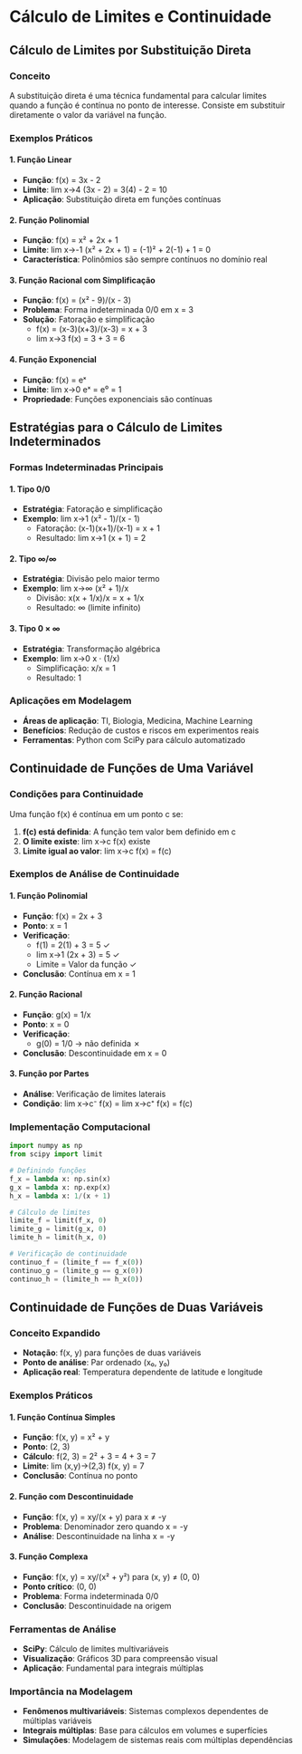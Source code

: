 # Cálculo de Limites e Continuidade

## Cálculo de Limites por Substituição Direta

### Conceito
A substituição direta é uma técnica fundamental para calcular limites quando a função é contínua no ponto de interesse. Consiste em substituir diretamente o valor da variável na função.

### Exemplos Práticos

#### 1. Função Linear
- **Função**: f(x) = 3x - 2
- **Limite**: lim x→4 (3x - 2) = 3(4) - 2 = 10
- **Aplicação**: Substituição direta em funções contínuas

#### 2. Função Polinomial
- **Função**: f(x) = x² + 2x + 1
- **Limite**: lim x→-1 (x² + 2x + 1) = (-1)² + 2(-1) + 1 = 0
- **Característica**: Polinômios são sempre contínuos no domínio real

#### 3. Função Racional com Simplificação
- **Função**: f(x) = (x² - 9)/(x - 3)
- **Problema**: Forma indeterminada 0/0 em x = 3
- **Solução**: Fatoração e simplificação
  - f(x) = (x-3)(x+3)/(x-3) = x + 3
  - lim x→3 f(x) = 3 + 3 = 6

#### 4. Função Exponencial
- **Função**: f(x) = eˣ
- **Limite**: lim x→0 eˣ = e⁰ = 1
- **Propriedade**: Funções exponenciais são contínuas

## Estratégias para o Cálculo de Limites Indeterminados

### Formas Indeterminadas Principais

#### 1. Tipo 0/0
- **Estratégia**: Fatoração e simplificação
- **Exemplo**: lim x→1 (x² - 1)/(x - 1)
  - Fatoração: (x-1)(x+1)/(x-1) = x + 1
  - Resultado: lim x→1 (x + 1) = 2

#### 2. Tipo ∞/∞
- **Estratégia**: Divisão pelo maior termo
- **Exemplo**: lim x→∞ (x² + 1)/x
  - Divisão: x(x + 1/x)/x = x + 1/x
  - Resultado: ∞ (limite infinito)

#### 3. Tipo 0 × ∞
- **Estratégia**: Transformação algébrica
- **Exemplo**: lim x→0 x · (1/x)
  - Simplificação: x/x = 1
  - Resultado: 1

### Aplicações em Modelagem
- **Áreas de aplicação**: TI, Biologia, Medicina, Machine Learning
- **Benefícios**: Redução de custos e riscos em experimentos reais
- **Ferramentas**: Python com SciPy para cálculo automatizado

## Continuidade de Funções de Uma Variável

### Condições para Continuidade
Uma função f(x) é contínua em um ponto c se:

1. **f(c) está definida**: A função tem valor bem definido em c
2. **O limite existe**: lim x→c f(x) existe
3. **Limite igual ao valor**: lim x→c f(x) = f(c)

### Exemplos de Análise de Continuidade

#### 1. Função Polinomial
- **Função**: f(x) = 2x + 3
- **Ponto**: x = 1
- **Verificação**:
  - f(1) = 2(1) + 3 = 5 ✓
  - lim x→1 (2x + 3) = 5 ✓
  - Limite = Valor da função ✓
- **Conclusão**: Contínua em x = 1

#### 2. Função Racional
- **Função**: g(x) = 1/x
- **Ponto**: x = 0
- **Verificação**:
  - g(0) = 1/0 → não definida ✗
- **Conclusão**: Descontinuidade em x = 0

#### 3. Função por Partes
- **Análise**: Verificação de limites laterais
- **Condição**: lim x→c⁻ f(x) = lim x→c⁺ f(x) = f(c)

### Implementação Computacional
```python
import numpy as np
from scipy import limit

# Definindo funções
f_x = lambda x: np.sin(x)
g_x = lambda x: np.exp(x)
h_x = lambda x: 1/(x + 1)

# Cálculo de limites
limite_f = limit(f_x, 0)
limite_g = limit(g_x, 0)
limite_h = limit(h_x, 0)

# Verificação de continuidade
continuo_f = (limite_f == f_x(0))
continuo_g = (limite_g == g_x(0))
continuo_h = (limite_h == h_x(0))
```

## Continuidade de Funções de Duas Variáveis

### Conceito Expandido
- **Notação**: f(x, y) para funções de duas variáveis
- **Ponto de análise**: Par ordenado (x₀, y₀)
- **Aplicação real**: Temperatura dependente de latitude e longitude

### Exemplos Práticos

#### 1. Função Contínua Simples
- **Função**: f(x, y) = x² + y
- **Ponto**: (2, 3)
- **Cálculo**: f(2, 3) = 2² + 3 = 4 + 3 = 7
- **Limite**: lim (x,y)→(2,3) f(x, y) = 7
- **Conclusão**: Contínua no ponto

#### 2. Função com Descontinuidade
- **Função**: f(x, y) = xy/(x + y) para x ≠ -y
- **Problema**: Denominador zero quando x = -y
- **Análise**: Descontinuidade na linha x = -y

#### 3. Função Complexa
- **Função**: f(x, y) = xy/(x² + y²) para (x, y) ≠ (0, 0)
- **Ponto crítico**: (0, 0)
- **Problema**: Forma indeterminada 0/0
- **Conclusão**: Descontinuidade na origem

### Ferramentas de Análise
- **SciPy**: Cálculo de limites multivariáveis
- **Visualização**: Gráficos 3D para compreensão visual
- **Aplicação**: Fundamental para integrais múltiplas

### Importância na Modelagem
- **Fenômenos multivariáveis**: Sistemas complexos dependentes de múltiplas variáveis
- **Integrais múltiplas**: Base para cálculos em volumes e superfícies
- **Simulações**: Modelagem de sistemas reais com múltiplas dependências
